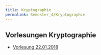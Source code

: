 ```yaml
---
title: Kryptographie
permalink: Semester_4/Kryptographie
---
```

## Vorlesungen Kryptographie
* [Vorlesung 22.01.2018](Kryptographie/2018-01-22_kryptographie)
